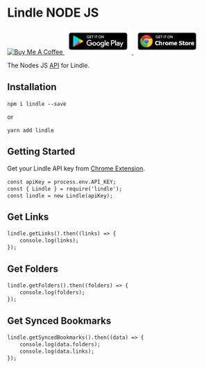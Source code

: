 # Lindle NODE JS
<a href="https://www.buymeacoffee.com/m2kdevelopments" target="_blank">
<img src="https://cdn.buymeacoffee.com/buttons/v2/default-yellow.png" alt="Buy Me A Coffee" style="height: 60px !important;width: 217px !important;" >
</a>

<a href="https://play.google.com/store/apps/details?id=com.m2kdevelopments.lindle" target="_blank">
    <img src="./googleplay.png" alt="Buy Me A Coffee" style="height: 60px !important" >
</a>
<a href="https://chrome.google.com/webstore/detail/igkkojjaikfmiibedalhgmfnjohlhmaj" target="_blank">
    <img src="./chromestore.png" alt="Buy Me A Coffee" style="height: 60px !important" >
</a>


The Nodes JS <a href="https://api.elevenlabs.io/docs">API</a> for Lindle.

## Installation
```
npm i lindle --save
```
or 
```
yarn add lindle
```

## Getting Started
Get your Lindle API key from <a href="https://chrome.google.com/webstore/detail/igkkojjaikfmiibedalhgmfnjohlhmaj">Chrome Extension</a>.

```
const apiKey = process.env.API_KEY;
const { Lindle } = require('lindle');
const lindle = new Lindle(apiKey);
```

## Get Links
```
lindle.getLinks().then((links) => {
    console.log(links);
});
```


## Get Folders
```
lindle.getFolders().then((folders) => {
    console.log(folders);
});
```

## Get Synced Bookmarks
```
lindle.getSyncedBookmarks().then((data) => {
    console.log(data.folders);
    console.log(data.links);
});
```